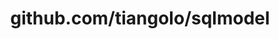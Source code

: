 ---
layout: post
title: github.com/tiangolo/sqlmodel
categories: link
tags: [انگلیسی, گیت‌هاب, برنامه‌نویسی]
---